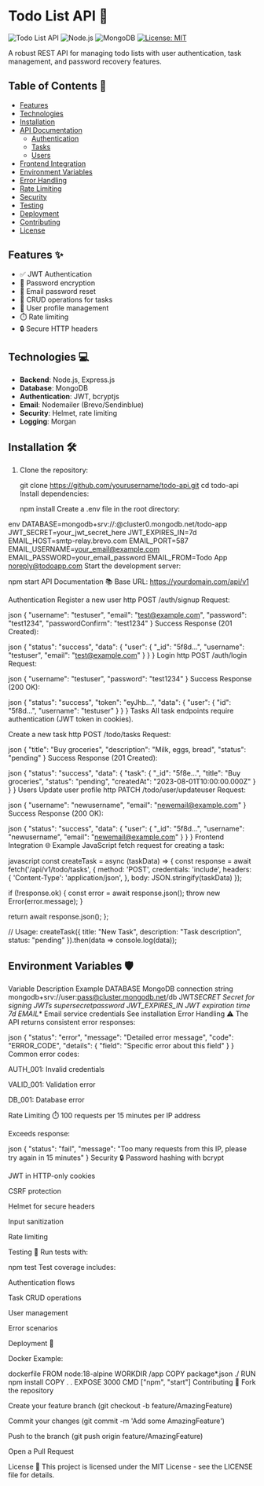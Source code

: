 # Todo List API 🚀

![Todo List API](https://img.shields.io/badge/status-active-success.svg)
![Node.js](https://img.shields.io/badge/Node.js-18.x-green)
![MongoDB](https://img.shields.io/badge/MongoDB-6.0+-blue)
[![License: MIT](https://img.shields.io/badge/License-MIT-yellow.svg)](https://opensource.org/licenses/MIT)

A robust REST API for managing todo lists with user authentication, task management, and password recovery features.

## Table of Contents 📖

- [Features](#features-)
- [Technologies](#technologies-)
- [Installation](#installation-)
- [API Documentation](#api-documentation-)
  - [Authentication](#authentication)
  - [Tasks](#tasks)
  - [Users](#users)
- [Frontend Integration](#frontend-integration-)
- [Environment Variables](#environment-variables-)
- [Error Handling](#error-handling-)
- [Rate Limiting](#rate-limiting-)
- [Security](#security-)
- [Testing](#testing-)
- [Deployment](#deployment-)
- [Contributing](#contributing-)
- [License](#license-)

## Features ✨

- ✅ JWT Authentication
- 🔐 Password encryption
- 📧 Email password reset
- 📝 CRUD operations for tasks
- 👤 User profile management
- ⏱️ Rate limiting
- 🔒 Secure HTTP headers

## Technologies 💻

- **Backend**: Node.js, Express.js
- **Database**: MongoDB
- **Authentication**: JWT, bcryptjs
- **Email**: Nodemailer (Brevo/Sendinblue)
- **Security**: Helmet, rate limiting
- **Logging**: Morgan

## Installation 🛠️

1. Clone the repository:
  
   git clone https://github.com/yourusername/todo-api.git
   cd todo-api
   Install dependencies:

    npm install
    Create a .env file in the root directory:

env
DATABASE=mongodb+srv://<username>:<password>@cluster0.mongodb.net/todo-app
JWT_SECRET=your_jwt_secret_here
JWT_EXPIRES_IN=7d
EMAIL_HOST=smtp-relay.brevo.com
EMAIL_PORT=587
EMAIL_USERNAME=your_email@example.com
EMAIL_PASSWORD=your_email_password
EMAIL_FROM=Todo App <noreply@todoapp.com>
Start the development server:


npm start
API Documentation 📚
Base URL: https://yourdomain.com/api/v1

Authentication
Register a new user
http
POST /auth/signup
Request:

json
{
"username": "testuser",
"email": "test@example.com",
"password": "test1234",
"passwordConfirm": "test1234"
}
Success Response (201 Created):

json
{
"status": "success",
"data": {
"user": {
"\_id": "5f8d...",
"username": "testuser",
"email": "test@example.com"
}
}
}
Login
http
POST /auth/login
Request:

json
{
"username": "testuser",
"password": "test1234"
}
Success Response (200 OK):

json
{
"status": "success",
"token": "eyJhb...",
"data": {
"user": {
"id": "5f8d...",
"username": "testuser"
}
}
}
Tasks
All task endpoints require authentication (JWT token in cookies).

Create a new task
http
POST /todo/tasks
Request:

json
{
"title": "Buy groceries",
"description": "Milk, eggs, bread",
"status": "pending"
}
Success Response (201 Created):

json
{
"status": "success",
"data": {
"task": {
"\_id": "5f8e...",
"title": "Buy groceries",
"status": "pending",
"createdAt": "2023-08-01T10:00:00.000Z"
}
}
}
Users
Update user profile
http
PATCH /todo/user/updateuser
Request:

json
{
"username": "newusername",
"email": "newemail@example.com"
}
Success Response (200 OK):

json
{
"status": "success",
"data": {
"user": {
"\_id": "5f8d...",
"username": "newusername",
"email": "newemail@example.com"
}
}
}
Frontend Integration 🌐
Example JavaScript fetch request for creating a task:

javascript
const createTask = async (taskData) => {
const response = await fetch('/api/v1/todo/tasks', {
method: 'POST',
credentials: 'include',
headers: {
'Content-Type': 'application/json',
},
body: JSON.stringify(taskData)
});

if (!response.ok) {
const error = await response.json();
throw new Error(error.message);
}

return await response.json();
};

// Usage:
createTask({
title: "New Task",
description: "Task description",
status: "pending"
}).then(data => console.log(data));



## Environment Variables 🛡️
Variable Description Example
DATABASE MongoDB connection string mongodb+srv://user:pass@cluster.mongodb.net/db
JWT*SECRET Secret for signing JWTs supersecretpassword
JWT_EXPIRES_IN JWT expiration time 7d
EMAIL*\* Email service credentials See installation
Error Handling ⚠️
The API returns consistent error responses:

json
{
"status": "error",
"message": "Detailed error message",
"code": "ERROR_CODE",
"details": {
"field": "Specific error about this field"
}
}
Common error codes:

AUTH_001: Invalid credentials

VALID_001: Validation error

DB_001: Database error

Rate Limiting ⏱️
100 requests per 15 minutes per IP address

Exceeds response:

json
{
"status": "fail",
"message": "Too many requests from this IP, please try again in 15 minutes"
}
Security 🔒
Password hashing with bcrypt

JWT in HTTP-only cookies

CSRF protection

Helmet for secure headers

Input sanitization

Rate limiting

Testing 🧪
Run tests with:


npm test
Test coverage includes:

Authentication flows

Task CRUD operations

User management

Error scenarios

Deployment 🚀

Docker Example:

dockerfile
FROM node:18-alpine
WORKDIR /app
COPY package\*.json ./
RUN npm install
COPY . .
EXPOSE 3000
CMD ["npm", "start"]
Contributing 🤝
Fork the repository

Create your feature branch (git checkout -b feature/AmazingFeature)

Commit your changes (git commit -m 'Add some AmazingFeature')

Push to the branch (git push origin feature/AmazingFeature)

Open a Pull Request

License 📄
This project is licensed under the MIT License - see the LICENSE file for details.




